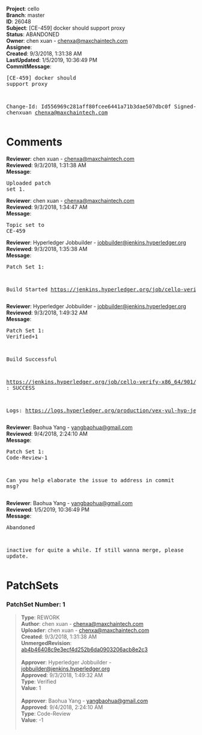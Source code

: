 <strong>Project</strong>: cello<br><strong>Branch</strong>: master<br><strong>ID</strong>: 26048<br><strong>Subject</strong>: [CE-459] docker should support proxy<br><strong>Status</strong>: ABANDONED<br><strong>Owner</strong>: chen xuan - chenxa@maxchaintech.com<br><strong>Assignee</strong>:<br><strong>Created</strong>: 9/3/2018, 1:31:38 AM<br><strong>LastUpdated</strong>: 1/5/2019, 10:36:49 PM<br><strong>CommitMessage</strong>:<br><pre>[CE-459] docker should support proxy

Change-Id: Id556969c281aff80fcee6441a71b3dae507dbc0f
Signed-off-by: chenxuan <chenxa@maxchaintech.com>
</pre><h1>Comments</h1><strong>Reviewer</strong>: chen xuan - chenxa@maxchaintech.com<br><strong>Reviewed</strong>: 9/3/2018, 1:31:38 AM<br><strong>Message</strong>: <pre>Uploaded patch set 1.</pre><strong>Reviewer</strong>: chen xuan - chenxa@maxchaintech.com<br><strong>Reviewed</strong>: 9/3/2018, 1:34:47 AM<br><strong>Message</strong>: <pre>Topic set to CE-459</pre><strong>Reviewer</strong>: Hyperledger Jobbuilder - jobbuilder@jenkins.hyperledger.org<br><strong>Reviewed</strong>: 9/3/2018, 1:35:38 AM<br><strong>Message</strong>: <pre>Patch Set 1:

Build Started https://jenkins.hyperledger.org/job/cello-verify-x86_64/901/</pre><strong>Reviewer</strong>: Hyperledger Jobbuilder - jobbuilder@jenkins.hyperledger.org<br><strong>Reviewed</strong>: 9/3/2018, 1:49:32 AM<br><strong>Message</strong>: <pre>Patch Set 1: Verified+1

Build Successful 

https://jenkins.hyperledger.org/job/cello-verify-x86_64/901/ : SUCCESS

Logs: https://logs.hyperledger.org/production/vex-yul-hyp-jenkins-3/cello-verify-x86_64/901</pre><strong>Reviewer</strong>: Baohua Yang - yangbaohua@gmail.com<br><strong>Reviewed</strong>: 9/4/2018, 2:24:10 AM<br><strong>Message</strong>: <pre>Patch Set 1: Code-Review-1

Can you help elaborate the issue to address in commit msg?</pre><strong>Reviewer</strong>: Baohua Yang - yangbaohua@gmail.com<br><strong>Reviewed</strong>: 1/5/2019, 10:36:49 PM<br><strong>Message</strong>: <pre>Abandoned

inactive for quite a while. If still wanna merge, please update.</pre><h1>PatchSets</h1><h3>PatchSet Number: 1</h3><blockquote><strong>Type</strong>: REWORK<br><strong>Author</strong>: chen xuan - chenxa@maxchaintech.com<br><strong>Uploader</strong>: chen xuan - chenxa@maxchaintech.com<br><strong>Created</strong>: 9/3/2018, 1:31:38 AM<br><strong>UnmergedRevision</strong>: [ab4b46408c9e3ecf4d252b6da0903206acb8e2c3](https://github.com/hyperledger-gerrit-archive/cello/commit/ab4b46408c9e3ecf4d252b6da0903206acb8e2c3)<br><br><strong>Approver</strong>: Hyperledger Jobbuilder - jobbuilder@jenkins.hyperledger.org<br><strong>Approved</strong>: 9/3/2018, 1:49:32 AM<br><strong>Type</strong>: Verified<br><strong>Value</strong>: 1<br><br><strong>Approver</strong>: Baohua Yang - yangbaohua@gmail.com<br><strong>Approved</strong>: 9/4/2018, 2:24:10 AM<br><strong>Type</strong>: Code-Review<br><strong>Value</strong>: -1<br><br></blockquote>